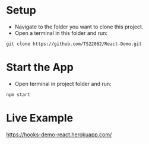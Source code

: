 # Setup

- Navigate to the folder you want to clone this project.
- Open a terminal in this folder and run:

```
git clone https://github.com/TS22082/React-Demo.git
```

# Start the App

- Open terminal in project folder and run:

```
npm start
```

# Live Example

https://hooks-demo-react.herokuapp.com/
